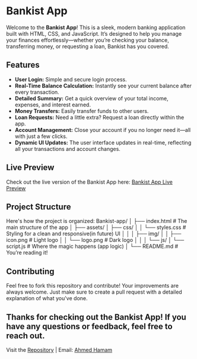 # Bankist App

Welcome to the **Bankist App**! This is a sleek, modern banking application built with HTML, CSS, and JavaScript. 
It’s designed to help you manage your finances effortlessly—whether you’re checking your balance, transferring money, or requesting a loan, Bankist has you covered.

## Features

- **User Login:** Simple and secure login process.
- **Real-Time Balance Calculation:** Instantly see your current balance after every transaction.
- **Detailed Summary:** Get a quick overview of your total income, expenses, and interest earned.
- **Money Transfers:** Easily transfer funds to other users.
- **Loan Requests:** Need a little extra? Request a loan directly within the app.
- **Account Management:** Close your account if you no longer need it—all with just a few clicks.
- **Dynamic UI Updates:** The user interface updates in real-time, reflecting all your transactions and account changes.

## Live Preview

Check out the live version of the Bankist App here: [Bankist App Live Preview](https://ahmedhamamm.github.io/Bankist-app/)

## Project Structure

Here's how the project is organized:
Bankist-app/
│
├── index.html # The main structure of the app
│
├── assets/
│ ├── css/
│ │ └── styles.css # Styling for a clean and responsive(in future) UI
│ │
│ ├── img/
│ │ ├── icon.png # Light logo
│ │ └── logo.png # Dark logo
│ │
│ └── js/
│  └── script.js # Where the magic happens (app logic)
│
└── README.md # You’re reading it!

## Contributing

Feel free to fork this repository and contribute! Your improvements are always welcome. Just make sure to create a pull request with a detailed explanation of what you've done.

## Thanks for checking out the Bankist App! If you have any questions or feedback, feel free to reach out.

Visit the [Repository](https://github.com/AhmedHamamm/Bankist-app) | Email: [Ahmed Hamam](ahamam2000@yahoo.com)
